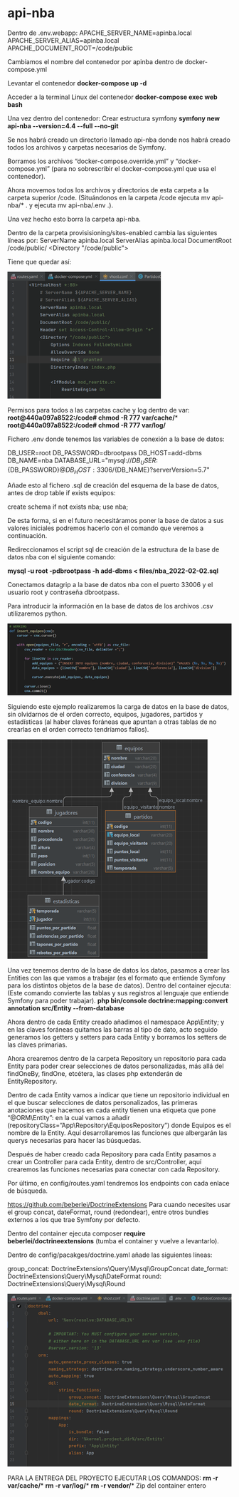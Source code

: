 # api-nba

Dentro de .env.webapp:
APACHE_SERVER_NAME=apinba.local
APACHE_SERVER_ALIAS=apinba.local
APACHE_DOCUMENT_ROOT=/code/public

Cambiamos el nombre del contenedor por apinba dentro de docker-compose.yml

Levantar el contenedor
**docker-compose up -d**

Acceder a la terminal Linux del contenedor
**docker-compose exec web bash**

Una vez dentro del contenedor:
Crear estructura symfony
**symfony new api-nba --version=4.4 --full --no-git**

Se nos habrá creado un directorio llamado api-nba donde nos habrá creado todos los archivos y carpetas necesarios de Symfony.

Borramos los archivos “docker-compose.override.yml” y “docker-compose.yml” (para no sobrescribir el docker-compose.yml que usa el contenedor).

Ahora movemos todos los archivos y directorios de esta carpeta a la carpeta superior /code.
(Situándonos en la carpeta /code ejecuta mv api-nba/* . y ejecuta mv api-nba/.env .).

Una vez hecho esto borra la carpeta api-nba.

Dentro de la carpeta provisisioning/sites-enabled cambia las siguientes líneas por:
ServerName apinba.local
ServerAlias apinba.local
DocumentRoot /code/public/
<Directory "/code/public">

Tiene que quedar así:


![image1](https://github.com/julenrob/api-nba/blob/master/Readme%20Images/1.png?raw=true)

Permisos para todos a las carpetas cache y log dentro de var:
**root@440a097a8522:/code# chmod -R 777 var/cache/***
**root@440a097a8522:/code# chmod -R 777 var/log/**

Fichero .env donde tenemos las variables de conexión a la base de datos:

DB_USER=root
DB_PASSWORD=dbrootpass
DB_HOST=add-dbms
DB_NAME=nba
DATABASE_URL="mysql://${DB_USER}:${DB_PASSWORD}@${DB_HOST}:3306/${DB_NAME}?serverVersion=5.7"

Añade esto al fichero .sql de creación del esquema de la base de datos, antes de drop table if exists equipos:

create schema if not exists nba;
use nba;

De esta forma, si en el futuro necesitáramos poner la base de datos a sus valores iniciales podremos hacerlo con el comando que veremos a continuación.

Redireccionamos el script sql de creación de la estructura de la base de datos nba con el siguiente comando:

**mysql -u root -pdbrootpass -h add-dbms < files/nba_2022-02-02.sql**


Conectamos datagrip a la base de datos nba con el puerto 33006 y el usuario root y contraseña dbrootpass.

Para introducir la información en la base de datos de los archivos .csv utilizaremos python.

![image2](https://github.com/julenrob/api-nba/blob/master/Readme%20Images/2.png?raw=true)

Siguiendo este ejemplo realizaremos la carga de datos en la base de datos, sin olvidarnos de el orden correcto, equipos, jugadores, partidos y estadísticas (al haber claves foráneas que apuntan a otras tablas de no crearlas en el orden correcto tendríamos fallos).

![image3](https://github.com/julenrob/api-nba/blob/master/Readme%20Images/3.png?raw=true)

Una vez tenemos dentro de la base de datos los datos, pasamos a crear las Entities con las que vamos a trabajar (es el formato que entiende Symfony para los distintos objetos de la base de datos).
Dentro del container ejecuta:
(Este comando convierte las tablas y sus registros al lenguaje que entiende Symfony para poder trabajar).
**php bin/console doctrine:mapping:convert annotation src/Entity --from-database**

Ahora dentro de cada Entity creado añadimos el namespace App\Entity; y en las claves foráneas quitamos las barras al tipo de dato, acto seguido generamos los getters y setters para cada Entity y borramos los setters de las claves primarias.


Ahora crearemos dentro de la carpeta Repository un repositorio para cada Entity para poder crear selecciones de datos personalizadas, más allá del findOneBy, findOne, etcétera, las clases php extenderán de EntityRepository.

Dentro de cada Entity vamos a indicar que tiene un repositorio individual en el que buscar selecciones de datos personalizados, las primeras anotaciones que hacemos en cada entity tienen una etiqueta que pone “@ORM\Entity”: en la cual vamos a añadir (repositoryClass=”App\Repository\EquiposRepository”) donde Equipos es el nombre de la Entity.
Aquí desarrollaremos las funciones que albergarán las querys necesarias para hacer las búsquedas.


Después de haber creado cada Repository para cada Entity pasamos a crear un Controller para cada Entity, dentro de src/Controller, aquí crearemos las funciones necesarias para conectar con cada Repository.

Por último, en config/routes.yaml tendremos los endpoints con cada enlace de búsqueda.

https://github.com/beberlei/DoctrineExtensions 
Para cuando necesites usar el group concat, dateFormat, round (redondear), entre otros bundles externos a los que trae Symfony por defecto.


Dentro del container ejecuta composer **require beberlei/doctrineextensions** (tumba el container y vuelve a levantarlo).

Dentro de config/pacakges/doctrine.yaml añade las siguientes líneas:

group_concat: DoctrineExtensions\Query\Mysql\GroupConcat
date_format: DoctrineExtensions\Query\Mysql\DateFormat
round: DoctrineExtensions\Query\Mysql\Round

![image4](https://github.com/julenrob/api-nba/blob/master/Readme%20Images/4.png?raw=true)

PARA LA ENTREGA DEL PROYECTO EJECUTAR LOS COMANDOS:
**rm -r var/cache/***
**rm -r var/log/***
**rm -r vendor/***
Zip del container entero
